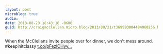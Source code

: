 ```yaml
---
layout: post
microblog: true
audio: 
date: 2013-08-20 18:43:16 -0600
guid: http://craigmcclellan.micro.blog/2013/08/21/t369983004484960256.html
---
```

When the McClellans invite people over for dinner, we don't mess around. #keepinitclassy [t.co/pFezlOHyy...](http://t.co/pFezlOHyyb)
